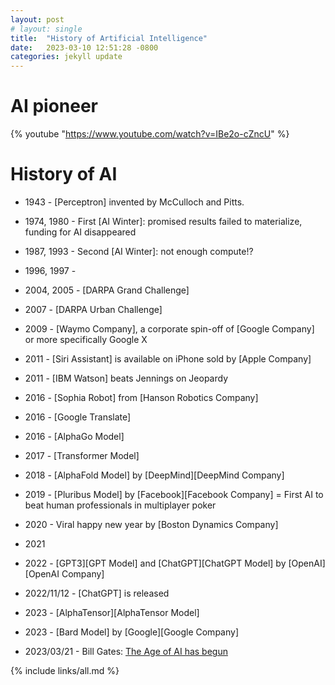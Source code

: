 ```yaml
---
layout: post
# layout: single
title:  "History of Artificial Intelligence"
date:   2023-03-10 12:51:28 -0800
categories: jekyll update
---
```


# AI pioneer

 {% youtube "https://www.youtube.com/watch?v=IBe2o-cZncU" %}

# History of AI

 * 1943       - [Perceptron] invented by McCulloch and Pitts. 
 * 1974, 1980 - First [AI Winter]: promised results failed to materialize, funding for AI disappeared
 * 1987, 1993 - Second [AI Winter]: not enough compute!?
 * 1996, 1997 -
 * 2004, 2005 - [DARPA Grand Challenge]
 * 2007       - [DARPA Urban Challenge]
 * 2009       - [Waymo Company], a corporate spin-off of [Google Company] or more specifically Google X

 * 2011       - [Siri Assistant] is available on iPhone sold by [Apple Company]
 * 2011       - [IBM Watson] beats Jennings on Jeopardy
 * 2016       - [Sophia Robot] from [Hanson Robotics Company]
 * 2016       - [Google Translate]
 * 2016       - [AlphaGo Model]
 * 2017       - [Transformer Model]
 * 2018       - [AlphaFold Model] by [DeepMind][DeepMind Company]
 * 2019       - [Pluribus Model] by [Facebook][Facebook Company] = First AI to beat human professionals in multiplayer poker
 * 2020       - Viral happy new year by [Boston Dynamics Company]
 * 2021
 * 2022       - [GPT3][GPT Model] and [ChatGPT][ChatGPT Model] by [OpenAI][OpenAI Company]
 * 2022/11/12 - [ChatGPT] is released
 * 2023       - [AlphaTensor][AlphaTensor Model]
 * 2023       - [Bard Model] by [Google][Google Company]
 * 2023/03/21 - Bill Gates: [The Age of AI has begun](https://www.gatesnotes.com/The-Age-of-AI-Has-Begun)


{% include links/all.md %}
